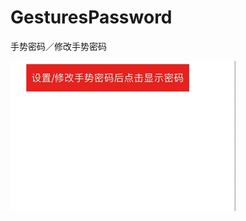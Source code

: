 # GesturesPassword
手势密码／修改手势密码


![image](https://github.com/zhouzhiqiang1/GesturesPassword/blob/master/GesturesPassword.gif)
